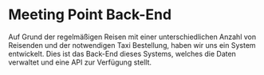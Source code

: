# Meeting Point Back-End

Auf Grund der regelmäßigen Reisen mit einer unterschiedlichen Anzahl von Reisenden und der notwendigen Taxi Bestellung, haben wir uns ein System entwickelt.  Dies ist das Back-End dieses Systems, welches die Daten verwaltet und eine API zur Verfügung stellt.


